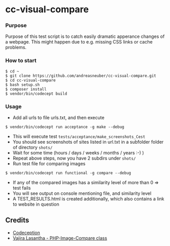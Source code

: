 # cc-visual-compare

### Purpose
Purpose of this test script is to catch easily dramatic apperance changes of a webpage. 
This might happen due to e.g. missing CSS links or cache problems. 


### How to start
```
$ cd ~
$ git clone https://github.com/andreasneuber/cc-visual-compare.git
$ cd cc-visual-compare
$ bash setup.sh
$ composer install
$ vendor/bin/codecept build
```



### Usage
- Add all urls to file urls.txt, and then execute
```
$ vendor/bin/codecept run acceptance -g make --debug
```
- This will execute test `tests/acceptance/make_screenshots_Cest`
- You should see screenshots of sites listed in url.txt in a subfolder folder of directory `shots/`
- Wait for some time (hours / days / weeks / months / years :-) )
- Repeat above steps, now you have 2 subdirs under `shots/`
- Run test file for comparing images
```
$ vendor/bin/codecept run functional -g compare --debug
```
- If any of the compared images has a similarity level of more than 0 => test fails
- You will see output on console mentioning file, and similarity level
- A TEST_RESULTS.html is created additionally, which also contains a link to website in question

## Credits
- [Codeception](http://codeception.com/)
- [Vajira Lasantha - PHP-Image-Compare class](https://github.com/vajiralasantha/PHP-Image-Compare)

